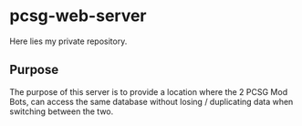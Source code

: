 # pcsg-web-server

Here lies my private repository.

## Purpose
The purpose of this server is to provide a location where the 2 PCSG Mod Bots, can access the same database without losing / duplicating data when switching between the two.
